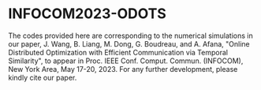 # INFOCOM2023-ODOTS
The codes provided here are corresponding to the numerical simulations in our paper, J. Wang, B. Liang, M. Dong, G. Boudreau, and A. Afana, "Online Distributed Optimization with Efficient Communication via Temporal Similarity", to appear in Proc. IEEE Conf. Comput. Commun. (INFOCOM), New York Area, May 17-20, 2023. For any further development, please kindly cite our paper.
